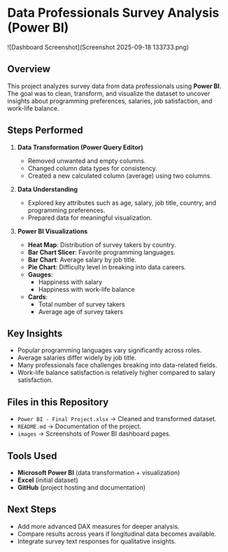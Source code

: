 # Data Professionals Survey Analysis (Power BI)
![Dashboard Screenshot](Screenshot 2025-09-18 133733.png)
## Overview
This project analyzes survey data from data professionals using **Power BI**.  
The goal was to clean, transform, and visualize the dataset to uncover insights about programming preferences, salaries, job satisfaction, and work-life balance.

## Steps Performed
1. **Data Transformation (Power Query Editor)**
   - Removed unwanted and empty columns.  
   - Changed column data types for consistency.  
   - Created a new calculated column (average) using two columns.  

2. **Data Understanding**
   - Explored key attributes such as age, salary, job title, country, and programming preferences.  
   - Prepared data for meaningful visualization.  

3. **Power BI Visualizations**
   - **Heat Map**: Distribution of survey takers by country.  
   - **Bar Chart Slicer**: Favorite programming languages.  
   - **Bar Chart**: Average salary by job title.  
   - **Pie Chart**: Difficulty level in breaking into data careers.  
   - **Gauges**:  
     - Happiness with salary  
     - Happiness with work-life balance  
   - **Cards**:  
     - Total number of survey takers  
     - Average age of survey takers  

## Key Insights
- Popular programming languages vary significantly across roles.  
- Average salaries differ widely by job title.  
- Many professionals face challenges breaking into data-related fields.  
- Work-life balance satisfaction is relatively higher compared to salary satisfaction.  

## Files in this Repository
- `Power BI - Final Project.xlsx` → Cleaned and transformed dataset.  
- `README.md` → Documentation of the project.  
- `images` → Screenshots of Power BI dashboard pages.  

## Tools Used
- **Microsoft Power BI** (data transformation + visualization)  
- **Excel** (initial dataset)  
- **GitHub** (project hosting and documentation)  

## Next Steps
- Add more advanced DAX measures for deeper analysis.  
- Compare results across years if longitudinal data becomes available.  
- Integrate survey text responses for qualitative insights.  



